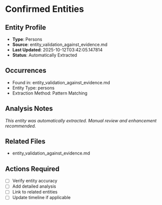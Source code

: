 # Confirmed Entities

## Entity Profile
- **Type**: Persons
- **Source**: entity_validation_against_evidence.md
- **Last Updated**: 2025-10-12T03:42:05.147814
- **Status**: Automatically Extracted

## Occurrences
- Found in: entity_validation_against_evidence.md
- Entity Type: persons
- Extraction Method: Pattern Matching

## Analysis Notes
*This entity was automatically extracted. Manual review and enhancement recommended.*

## Related Files
- entity_validation_against_evidence.md

## Actions Required
- [ ] Verify entity accuracy
- [ ] Add detailed analysis
- [ ] Link to related entities
- [ ] Update timeline if applicable
